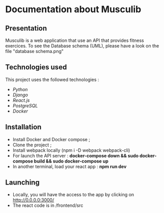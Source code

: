 # Documentation about Musculib

## Presentation
Musculib is a web application that use an API that provides fitness exercices. To see the Database schema (UML), 
please have a look on the file "database schema.png"


## Technologies used
This project uses the followed technologies :
* _Python_
* _Django_
* _React.js_
* _PostgreSQL_
* _Docker_


## Installation
* Install Docker and Docker compose ;
* Clone the project ;
* Install webpack locally (npm i -D webpack webpack-cli)
* For launch the API server : **docker-compose down && sudo docker-compose build && sudo docker-compose up**
* In another terminal, load your react app : **npm run dev**

## Launching
* Locally, you will have the access to the app by clicking on http://0.0.0.0:3000/
* The react code is in /frontend/src
